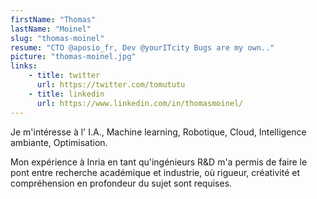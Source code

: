 ```yaml
---
firstName: "Thomas"
lastName: "Moinel"
slug: "thomas-moinel"
resume: "CTO @aposio_fr, Dev @yourITcity Bugs are my own.."
picture: "thomas-moinel.jpg"
links:
    - title: twitter
      url: https://twitter.com/tomututu
    - title: linkedin
      url: https://www.linkedin.com/in/thomasmoinel/
---
```


Je m'intéresse à l' I.A., Machine learning, Robotique, Cloud, Intelligence ambiante, Optimisation.

Mon expérience à Inria en tant qu'ingénieurs R&D m'a permis de faire le pont entre recherche académique et industrie, où rigueur, créativité et compréhension en profondeur du sujet sont requises.

